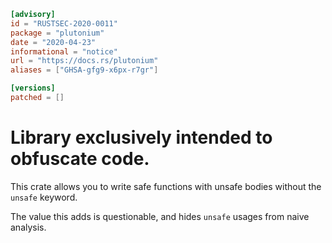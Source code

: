 ```toml
[advisory]
id = "RUSTSEC-2020-0011"
package = "plutonium"
date = "2020-04-23"
informational = "notice"
url = "https://docs.rs/plutonium"
aliases = ["GHSA-gfg9-x6px-r7gr"]

[versions]
patched = []
```

# Library exclusively intended to obfuscate code.

This crate allows you to write safe functions with unsafe bodies without the `unsafe` keyword.

The value this adds is questionable, and hides `unsafe` usages from naive analysis.
